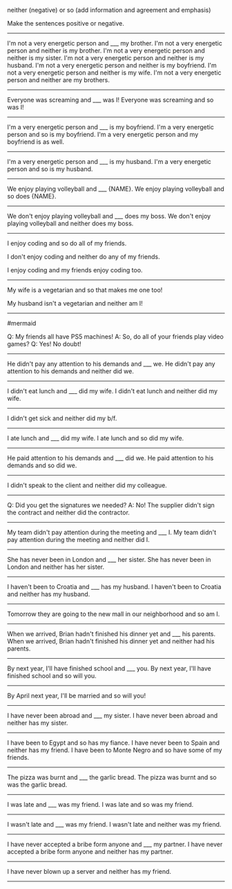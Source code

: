 neither (negative) or so (add information and agreement and emphasis)

Make the sentences positive or negative.

---

I'm not a very energetic person and ___ my brother.
I'm not a very energetic person and neither is my brother.
I'm not a very energetic person and neither is my sister.
I'm not a very energetic person and neither is my husband.
I'm not a very energetic person and neither is my boyfriend.
I'm not a very energetic person and neither is my wife.
I'm not a very energetic person and neither are my brothers.

---
Everyone was screaming and ___ was I!
Everyone was screaming and so was I!

---

I'm a very energetic person and  ___ is my boyfriend.
I'm a very energetic person and so is my boyfriend.
I'm a very energetic person and my boyfriend is as well.

---

I'm a very energetic person and ___ is my husband.
I'm a very energetic person and so is my husband.

---

We enjoy playing volleyball and ___ {NAME}.
We enjoy playing volleyball and so does {NAME}.


---

We don't enjoy playing volleyball and  ___ does my boss.
We don't enjoy playing volleyball and neither does my boss.


---

I enjoy coding and so do all of my friends.

I don't enjoy coding and neither do any of my friends.

I enjoy coding and my friends enjoy coding too.


---


My wife is a vegetarian and so that makes me one too!

My husband isn't a vegetarian and neither am I!


---

#mermaid

Q: My friends all have PS5 machines!
A: So, do all of your friends play video games?
Q: Yes! No doubt!

---

He didn't pay any attention to his demands and ___ we.
He didn't pay any attention to his demands and neither did we.

---
I didn't eat lunch and ___ did my wife.
I didn't eat lunch and neither did my wife.

---
I didn't get sick and neither did my b/f.

---

I ate lunch and ___ did my wife.
I ate lunch and so did my wife.

---
He paid attention to his demands and ___  did we.
He paid attention to his demands and so  did we.


---
I didn't speak to the client and neither did my colleague.

---
Q: Did you get the signatures we needed?
A: No! The supplier didn't sign the contract and neither did the contractor.


---


My team didn't pay attention during the meeting and ___ I. 
My team didn't pay attention during the meeting and neither did I. 


---

She has never been in London and ___ her sister.
She has never been in London and neither has her sister.

---
I haven't been to Croatia and ___ has my husband.
I haven't been to Croatia and neither has my husband.

---

Tomorrow they are going to the new mall in our neighborhood and so am I.

---


When we arrived, Brian hadn't finished his dinner yet and ___ his parents.
When we arrived, Brian hadn't finished his dinner yet and neither had his parents.


---


By next year, I'll have finished school and  ___ you.
By next year, I'll have finished school and  so will you.


---


By April next year, I'll be married and so will you!

---


I have never been abroad and ___ my sister.
I have never been abroad and neither has my sister.

---


I have been to Egypt and so has my fiance.
I have never been to Spain and neither has my friend.
I have been to Monte Negro and so have some of my friends.


---



The pizza was burnt and ___ the garlic bread.
The pizza was burnt and so was the garlic bread.


---

I was late and ___ was my friend.
I was late and so was my friend.


---
I wasn't late and ___ was my friend.
I wasn't late and neither was my friend.


---


I have never accepted a bribe form anyone and ___ my partner.
I have never accepted a bribe form anyone and neither has my partner.

---


I have never blown up a server and neither has my friend.


---

